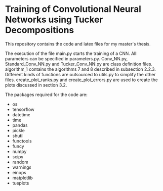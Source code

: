 # Training of Convolutional Neural Networks using Tucker Decompositions

This repository contains the code and latex files for my master's thesis.

The execution of the file main.py starts the training of a CNN.
All parameters can be specified in parameters.py.
Conv_NN.py, Standard_Conv_NN.py and Tucker_Conv_NN.py are class definition files.
algorithm_1 contains the algorithms 7 and 8 described in subsection 2.2.3.
Different kinds of functions are outsourced to utils.py to simplify the other files.
create_plot_ranks.py and create_plot_errors.py are used to create the plots discussed in section 3.2.


The packages required for the code are:
- os
- tensorflow
- datetime
- time
- pandas
- pickle
- shutil
- functools
- funcy
- numpy
- scipy
- random
- warnings
- einops
- matplotlib
- tueplots